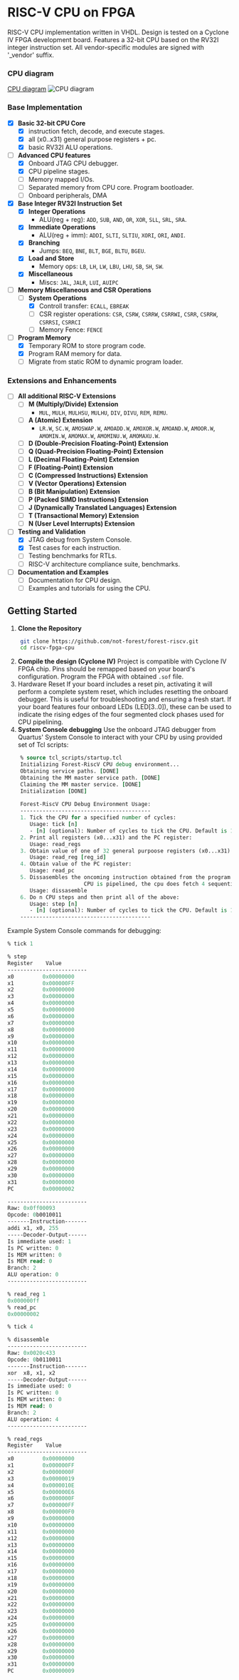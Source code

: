 # RISC-V CPU on FPGA

RISC-V CPU implementation written in VHDL. Design is tested on a Cyclone IV FPGA development board. Features a 32-bit CPU based on the RV32I integer instruction set. All vendor-specific modules are signed with '_vendor' suffix.

### CPU diagram

[CPU diagram](./output_files/forest-risc-v-diagram.pdf)
![CPU diagram](./output_files/forest-risc-v-diagram.png)
### Base Implementation

- [x] **Basic 32-bit CPU Core**
  - [x] instruction fetch, decode, and execute stages.
  - [x] all (x0..x31) general purpose registers + pc.
  - [x] basic RV32I ALU operations.

- [ ] **Advanced CPU features**
  - [x] Onboard JTAG CPU debugger.
  - [x] CPU pipeline stages.
  - [ ] Memory mapped I/Os.
  - [ ] Separated memory from CPU core. Program bootloader.
  - [ ] Onboard peripherals, DMA

- [x] **Base Integer RV32I Instruction Set**
  - [x] **Integer Operations**
    - ALU(reg + reg): `ADD`, `SUB`, `AND`, `OR`, `XOR`, `SLL`, `SRL`, `SRA`.
  - [x] **Immediate Operations**
    - ALU(reg + imm): `ADDI`, `SLTI`, `SLTIU`, `XORI`, `ORI`, `ANDI`.
  - [x] **Branching**
    - Jumps: `BEQ`, `BNE`, `BLT`, `BGE`, `BLTU`, `BGEU`.
  - [x] **Load and Store**
    - Memory ops: `LB`, `LH`, `LW`, `LBU`, `LHU`, `SB`, `SH`, `SW`.
  - [x] **Miscellaneous**
    - Miscs: `JAL`, `JALR`, `LUI`, `AUIPC` 
  
- [ ] **Memory Miscellaneous and CSR Operations**
  - [ ] **System Operations**
    - [x] Controll transfer: `ECALL`, `EBREAK`
    - [ ] CSR register operations: `CSR`, `CSRW`, `CSRRW`, `CSRRWI`, `CSRR`, `CSRRW`, `CSRRSI`, `CSRRCI`
    - [ ] Memory Fence: `FENCE`

- [ ] **Program Memory**
  - [x] Temporary ROM to store program code.
  - [x] Program RAM memory for data.
  - [ ] Migrate from static ROM to dynamic program loader.

### Extensions and Enhancements

- [ ] **All additional RISC-V Extensions**
  - [ ] **M (Multiply/Divide) Extension**
    - `MUL`, `MULH`, `MULHSU`, `MULHU`, `DIV`, `DIVU`, `REM`, `REMU`.
  - [ ] **A (Atomic) Extension**
    - `LR.W`, `SC.W`, `AMOSWAP.W`, `AMOADD.W`, `AMOXOR.W`, `AMOAND.W`, `AMOOR.W`, `AMOMIN.W`, `AMOMAX.W`, `AMOMINU.W`, `AMOMAXU.W`.
  - [ ] **D (Double-Precision Floating-Point) Extension**
  - [ ] **Q (Quad-Precision Floating-Point) Extension**
  - [ ] **L (Decimal Floating-Point) Extension**
  - [ ] **F (Floating-Point) Extension**
  - [ ] **C (Compressed Instructions) Extension**
  - [ ] **V (Vector Operations) Extension**
  - [ ] **B (Bit Manipulation) Extension**
  - [ ] **P (Packed SIMD Instructions) Extension**
  - [ ] **J (Dynamically Translated Languages) Extension**
  - [ ] **T (Transactional Memory) Extension**
  - [ ] **N (User Level Interrupts) Extension**

- [ ] **Testing and Validation**
  - [x] JTAG debug from System Console.
  - [x] Test cases for each instruction.
  - [ ] Testing benchmarks for RTLs.
  - [ ] RISC-V architecture compliance suite, benchmarks.

- [ ] **Documentation and Examples**
  - [ ] Documentation for CPU design.
  - [ ] Examples and tutorials for using the CPU.

## Getting Started

1. **Clone the Repository**
```bash
	git clone https://github.com/not-forest/forest-riscv.git
    cd riscv-fpga-cpu
```
2. **Compile the design (Cyclone IV)**
	Project is compatible with Cyclone IV FPGA chip. Pins should be remapped based on your board's configuration. Program the FPGA with obtained `.sof` file.    
3. Hardware Reset
	If your board includes a reset pin, activating it will perform a complete system reset, which includes resetting the onboard debugger. This is useful for troubleshooting and ensuring a fresh start. If your board features four onboard LEDs (LED[3..0]), these can be used to indicate the rising edges of the four segmented clock phases used for CPU pipelining.
4. **System Console debugging**
	Use the onboard JTAG debugger from Quartus' System Console to interact with your CPU by using provided set of Tcl scripts:
```tcl
	% source tcl_scripts/startup.tcl
	Initializing Forest-RiscV CPU debug environment...
	Obtaining service paths. [DONE]
	Obtaining the MM master service path. [DONE]
	Claiming the MM master service. [DONE]
	Initialization [DONE]
	
	Forest-RiscV CPU Debug Environment Usage:
	-----------------------------------------
	1. Tick the CPU for a specified number of cycles:
	   Usage: tick [n]
	   - [n] (optional): Number of cycles to tick the CPU. Default is 1 cycle.
	2. Print all registers (x0...x31) and the PC register:
	   Usage: read_regs
	3. Obtain value of one of 32 general purpoose registers (x0...x31):
	   Usage: read_reg [reg_id]
	4. Obtain value of the PC register:
	   Usage: read_pc
	5. Dissasembles the oncoming instruction obtained from the program memory. Because
	                    CPU is pipelined, the cpu does fetch 4 sequential instructions during it's whole instruction cycle:
	   Usage: dissasemble
	6. Do n CPU steps and then print all of the above:
	   Usage: step [n]
	   - [n] (optional): Number of cycles to tick the CPU. Default is 1 cycle.
	-----------------------------------------
```
Example System Console commands for debugging:
```tcl
% tick 1

% step
Register    Value
-------------------------
x0         0x00000000
x1         0x000000FF
x2         0x00000000
x3         0x00000000
x4         0x00000000
x5         0x00000000
x6         0x00000000
x7         0x00000000
x8         0x00000000
x9         0x00000000
x10        0x00000000
x11        0x00000000
x12        0x00000000
x13        0x00000000
x14        0x00000000
x15        0x00000000
x16        0x00000000
x17        0x00000000
x18        0x00000000
x19        0x00000000
x20        0x00000000
x21        0x00000000
x22        0x00000000
x23        0x00000000
x24        0x00000000
x25        0x00000000
x26        0x00000000
x27        0x00000000
x28        0x00000000
x29        0x00000000
x30        0x00000000
x31        0x00000000
PC         0x00000002

-------------------------
Raw: 0x0ff00093
Opcode: 0b0010011
-------Instruction-------
addi x1, x0, 255
-----Decoder-Output------
Is immediate used: 1
Is PC written: 0
Is MEM written: 0
Is MEM read: 0
Branch: 2
ALU operation: 0
-------------------------

% read_reg 1
0x000000ff
% read_pc
0x00000002

% tick 4

% disassemble
-------------------------
Raw: 0x0020c433
Opcode: 0b0110011
-------Instruction-------
xor  x8, x1, x2
-----Decoder-Output------
Is immediate used: 0
Is PC written: 0
Is MEM written: 0
Is MEM read: 0
Branch: 2
ALU operation: 4
-------------------------

% read_regs
Register    Value
-------------------------
x0         0x00000000
x1         0x000000FF
x2         0x0000000F
x3         0x00000019
x4         0x0000010E
x5         0x000000E6
x6         0x0000000F
x7         0x000000FF
x8         0x000000F0
x9         0x00000000
x10        0x00000000
x11        0x00000000
x12        0x00000000
x13        0x00000000
x14        0x00000000
x15        0x00000000
x16        0x00000000
x17        0x00000000
x18        0x00000000
x19        0x00000000
x20        0x00000000
x21        0x00000000
x22        0x00000000
x23        0x00000000
x24        0x00000000
x25        0x00000000
x26        0x00000000
x27        0x00000000
x28        0x00000000
x29        0x00000000
x30        0x00000000
x31        0x00000000
PC         0x00000009
```
